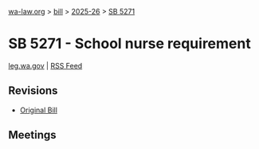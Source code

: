 [wa-law.org](/) > [bill](/bill/) > [2025-26](/bill/2025-26/) > [SB 5271](/bill/2025-26/sb/5271/)

# SB 5271 - School nurse requirement
[leg.wa.gov](https://app.leg.wa.gov/billsummary?BillNumber=5271&Year=2025&Initiative=false) | [RSS Feed](./rss.xml)

## Revisions
* [Original Bill](1/)

## Meetings
